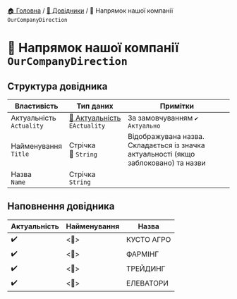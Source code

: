 ﻿[🏠 Головна](../README.MD) / [📘 Довідники](./README.MD) / 📘 Напрямок нашої компанії `OurCompanyDirection` 

# 📘 Напрямок нашої компанії `OurCompanyDirection`

## Структура довідника
| Властивість | Тип даних | Примітки |
|---|---|---|
| Актуальність </br> `Actuality` | [🎲 Актуальність](../Enums/EActuality.md) </br> `EActuality` | За замовчуванням `✔️ Актуально` |
| Найменування </br> `Title` | Стрічка </br> 🔧 `String` | Відображувана назва. Складається із значка актуальності (якщо заблоковано) та назви  |
| Назва </br> `Name` | Стрічка </br> `String` |  |


## Наповнення довідника
| Актуальність | Найменування | Назва |
|---|---|---|
| ✔️ | <🔧>  | КУСТО АГРО | 
| ✔️ | <🔧>  | ФАРМІНГ | 
| ✔️ | <🔧>  | ТРЕЙДИНГ | 
| ✔️ | <🔧>  | ЕЛЕВАТОРИ | 